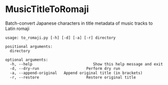# MusicTitleToRomaji
Batch-convert Japanese characters in title metadata of music tracks to Latin romaji

```
usage: to_romaji.py [-h] [-d] [-a] [-r] directory

positional arguments:
  directory

optional arguments:
  -h, --help                           Show this help message and exit
  -d, --dry-run                     Perform dry run
  -a, --append-original   Append original title (in brackets)
  -r, --restore                     Restore original title

```
